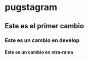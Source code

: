 # pugstagram
## Este es el primer cambio
### Este es un cambio en develop
#### Este es un cambio en otra-rama
